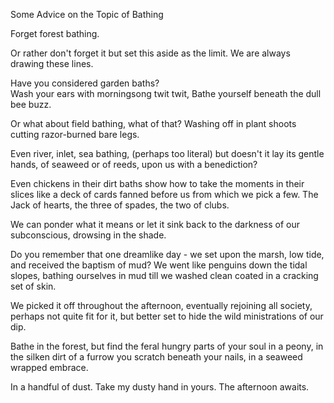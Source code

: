 Some Advice on the Topic of Bathing

Forget forest bathing. 

Or rather don't forget it but
set this aside as the limit. 
We are always drawing these lines. 

Have you considered garden baths?  
Wash your ears with morningsong twit twit, 
Bathe yourself beneath the dull bee buzz. 

Or what about field bathing, what of that? 
Washing off in plant shoots cutting 
razor-burned bare legs.

Even river, inlet, sea bathing,
(perhaps too literal) 
but doesn't it lay its gentle hands, 
of seaweed or of reeds,
upon us with a benediction? 

Even chickens in their dirt baths 
show how to take the moments in their slices 
like a deck of cards 
fanned before us 
from which we pick a few. 
The Jack of hearts, 
the three of spades, 
the two of clubs. 

We can ponder what it means or
let it sink 
back to the
darkness of our subconscious,
drowsing in the shade. 

Do you remember that one dreamlike day - 
we set upon the marsh, 
low tide,
and received the 
baptism of mud? 
We went like penguins 
down the tidal slopes, 
bathing ourselves in mud till we 
washed clean
coated in a 
cracking set of skin. 

We picked it off throughout the afternoon, 
eventually rejoining all society,
perhaps not quite fit for it,
but better set to hide
the wild  ministrations of our dip. 

Bathe in the forest, but find
the feral hungry parts of your soul
in a peony,
in the silken dirt of a furrow you scratch beneath your nails,
in a seaweed wrapped embrace. 

In a handful of dust. 
Take my dusty hand in yours. 
The afternoon awaits.